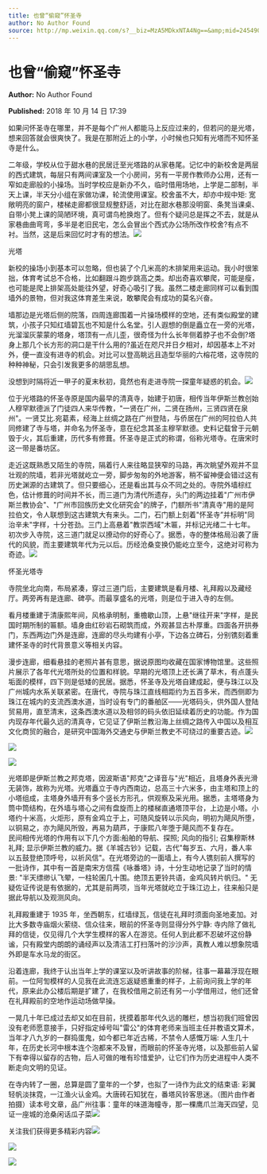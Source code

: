 ```yaml
---
title: 也曾“偷窥”怀圣寺
author: No Author Found
source: http://mp.weixin.qq.com/s?__biz=MzA5MDkxNTA4Ng==&amp;mid=2454907442&amp;idx=1&amp;sn=2e61fa36eac1860bc5e5cb249234b0f8&amp;chksm=87a22253b0d5ab45fcc2374976a1324416349aaf8e5f7b4cc60f93032bb21ec840c4fe26bed2#rd
---
```


# 也曾“偷窥”怀圣寺

**Author:** No Author Found

**Published:** 2018 年 10 月 14 日 17:39

如果问怀圣寺在哪里，并不是每个广州人都能马上反应过来的，但若问的是光塔，想来回答就会很爽快了。我是在那附近上的小学，小时候也只知有光塔而不知怀圣寺是什么。

二年级，学校从位于甜水巷的民居迁至光塔路的从家巷尾。记忆中的新校舍是两层的西式建筑，每层只有两间课室及一个小房间，另有一平房作教师办公用，还有一窄如走廊般的小操场。当时学校应是新办不久，临时借用场地，上学是二部制，半天上课，半天分小组在家做功课，轮流使用课室。校舍虽不大，却亦中规中矩: 宽敞明亮的窗户，楼梯走廊都很显规整舒适，对比在甜水巷那没明窗、条凳当课桌、自带小凳上课的简陋环境，真可谓鸟枪换炮了。但有个疑问总是挥之不去，就是从家巷曲曲弯弯，多半是老旧民宅，怎么会冒出个西式办公场所改作校舍?有点不衬。当然，这是后来回忆时才有的想法。![](https://mmbiz.qpic.cn/mmbiz_jpg/PJWG74pLsMYDRoA3jsMxeGcdeeKdJA6PXuM0H7QyhRjF49BpRwHmtaia5ibicpdEdZkIYZQS30X6LBOKlmOpc76iag/640?wx_fmt=jpeg)

光塔

新校的操场小到基本可以忽略，但也装了个几米高的木排架用来运动。我小时很笨拙，体育考试总不合格，比如翻跟斗跑步跳高之类。却出奇喜欢攀爬，可能是瘦，也可能是爬上排架高处能往外望，好奇心吸引了我。虽然二楼走廊同样可以看到围墙外的景物，但对我这体育差生来说，敢攀爬会有成功的莫名兴奋。

墙那边是光塔后侧的院落，四周连廊围着一片操场模样的空地，还有类似殿堂的建筑，小孩子只知红墙碧瓦也不知是什么名堂。引人遐想的倒是矗立在一旁的光塔，光溜溜灰蒙蒙的塔身，塔顶有一点儿歪，很奇怪为什么长年侧着脖子也不会倒?塔身上那几个长方形的洞口是干什么用的?虽近在咫尺并日夕相对，却因基本上不对外，便一直没有进寺的机会。对比可以登高眺远且造型华丽的六榕花塔，这寺院的种种神秘，只会引发我更多的胡思乱想。

没想到时隔将近一甲子的夏末秋初，竟然也有走进寺院一探童年疑惑的机会。![](https://mmbiz.qpic.cn/mmbiz_jpg/PJWG74pLsMYDRoA3jsMxeGcdeeKdJA6Pep1FehIqnZwekdicGFn67Mqa0pZm81O3SGMk3RJIY7GLsSibJ529z1Ew/640?wx_fmt=jpeg)

位于光塔路的怀圣寺原是国内最早的清真寺，始建于初唐，相传当年伊斯兰教创始人穆罕默德派了门徒四人来华传教，"一贤在广州，二贤在扬州，三贤四贤在泉州"。一贤艾比.宛葛素，经海上丝绸之路在广州登陆，与侨居在广州的阿拉伯人共同修建了寺与塔，并命名为怀圣寺，意在纪念其圣主穆罕默德。史料记载曾于元朝毁于火，其后重建，历代多有修葺。怀圣寺是正式的称谓，俗称光塔寺。在唐宋时这一带是番坊区。

走近这既熟悉又陌生的寺院，隔着行人来往略显狭窄的马路，再次眺望外观并不显壮观的院墙，若非光塔就屹立一旁，脚步匆匆的外地游客，稍不留神便会错过这有历史渊源的古建筑了。但只要细心，还是看出其与众不同之处的。寺院外墙棕红色，估计修葺的时间并不长，而三道门为清代所遗存，头门的两边挂着"广州市伊斯兰教协会"、"广州市回族历史文化研究会"的牌子，门额所书"清真寺"用的是阿拉伯文，令人联想到这古建筑大有来头。二门，石门额上刻着"怀圣寺”并标明"同治辛未"字样，十分苍劲。三门上高悬着"教崇西域"木匾，并标记光绪二十七年。初次步入寺院，这三道门就足以撩动你的好奇心了。据悉，寺的整体格局沿袭了唐代的风貌，而主要建筑年代为元以后。历经沧桑变换仍能屹立至今，这绝对可称为奇迹。![](https://mmbiz.qpic.cn/mmbiz_jpg/PJWG74pLsMYDRoA3jsMxeGcdeeKdJA6PkGtQELBQY17uJJ0JTyCeIyv8jq2sLibIHXTWiahKI5s6qVN4Pb7g26Mg/640?wx_fmt=jpeg)

怀圣光塔寺

寺院坐北向南，布局紧凑，穿过三道门后，主要建筑是看月楼、礼拜殿以及藏经厅。两旁再有是连廊、碑亭。而最享盛名的光塔，则是位于进入寺的左侧。

看月楼重建于清康熙年间，风格承明制，重檐歇山顶，上悬"继往开来"字样，是民国时期所制的匾额。墙身由红砂岩石砌筑而成，外观甚显古朴厚重。四面各开拱券门，东西两边门外是连廊，连廊的尽头均建有小亭，下边各立碑石，分别镌刻着重建怀圣寺的时代背景意义等相关内容。

漫步连廊，细看悬挂的老照片甚有意思，据说原图均收藏在国家博物馆里。这些照片展示了各年代光塔所处的位置和样貌。早期的光塔顶上还长满了草木，有点蓬头垢面的模样，四下则是低矮的民居。据悉，怀圣寺及光塔自建成起，便与珠江以及广州城内水系关联紧密。在唐代，寺院与珠江直线相距约为五百多米，而西侧即为珠江在城内的支流西澳水道，当时设有专门的番舶区——光塔码头，供外国人登陆贸易用，直至清末，这条西澳水道以及相邻的码头依旧延续着历史的功能。作为国内现存年代最久远的清真寺，它见证了伊斯兰教沿海上丝绸之路传入中国以及相互文化商贸的融合，是研究中国海外交通史与伊斯兰教史不可绕过的重要古迹。![](https://mmbiz.qpic.cn/mmbiz_jpg/PJWG74pLsMYDRoA3jsMxeGcdeeKdJA6PKA5bz7gK9W8plohicEicbXNTeg2kmTibxguKbQEECcAfEicMBMWDrx4tgg/640?wx_fmt=jpeg)

![](https://mmbiz.qpic.cn/mmbiz_jpg/PJWG74pLsMYDRoA3jsMxeGcdeeKdJA6Pl0uqFKHpiasn3kxPgBHlD1uGH8sEAtUhMiblumVZPzgURwPA7O3hNuibA/640?wx_fmt=jpeg)

![](https://mmbiz.qpic.cn/mmbiz_jpg/PJWG74pLsMYDRoA3jsMxeGcdeeKdJA6PzFMQ64s0l3gcXDj6sUM0uuAEuatnW4ZZylB0wiayF6COMdtE9lJoeEQ/640?wx_fmt=jpeg)

光塔即是伊斯兰教之邦克塔，因波斯语"邦克"之译音与"光"相近，且塔身外表光滑无装饰，故称为光塔。光塔矗立于寺内西南边，总高三十六米多，由主塔和顶上的小塔组成，主塔身外墙开有多个竖长方形孔，供观察及采光用。据悉，主塔塔身为筒中筒结构，在外墙与塔心之间有盘旋而上的楼梯直通塔顶平台，上边是小塔。小塔约十米高，火炬形，原有金鸡立于上，可随风旋转以示风向，明初为飓风所堕，以铜易之，亦为飓风所毁，再易为葫芦，于康熙八年堕于飓风而不复存在。        民间相传光塔的作用有以下几个方面:船舶的导航、探照; 风向的指引; 召集穆斯林礼拜; 显示伊斯兰教的威力。据《羊城古钞》记载，古代"每岁五、六月，番人率以五鼓登绝顶呼号，以祈风信"。在光塔旁边的一面墙上，有今人镌刻前人撰写的一批诗作，其中有一首是南宋方信孺《咏番塔》诗，十分生动地记录了当时的情景: "半天缥缈认飞翚，一柱轮囷几十围。绝顶五更铃共语，金鸡风转片帆归。" 无疑佐证传说是有依据的，尤其是前两项，当年光塔就屹立于珠江边上，往来船只是据此导航以及观测风向。

礼拜殿重建于 1935 年，坐西朝东，红墙绿瓦，信徒在礼拜时须面向圣地麦加。对比大多数寺庙烟火萦绕、信众往来，眼前的怀圣寺则显得分外宁静: 寺内除了做礼拜的信徒，仅见得几个大学生模样的客人在游览。任何人到此都不忍破坏这份静谧，只有殿堂内朗朗的诵经声以及清洁工打扫落叶的沙沙声，真教人难以想象院墙外即是车水马龙的街区。

沿着连廊，我终于认出当年上学的课室以及听讲故事的阶梯，往事一幕幕浮现在眼前。一位阿訇模样的人见我在此流连忘返疑惑重重的样子，上前询问我上学的年代，原来此办公楼后期是扩建了，在我校借用之前还有另一小学借用过，他们还曾在礼拜殿前的空地作运动场做早操。

一晃几十年已成过去却又如在目前，抚摸着那年代久远的雕栏，想当初我们班曾因没有老师愿意接手，只好指定绰号叫"雷公"的体育老师来当班主任并教语文算术，当年才八九岁的一群捣蛋鬼，如今都已年近古稀，不禁令人感慨万端: 人生几十年，在历史长河中根本连个泡都来不及冒，而眼前的怀圣寺光塔，以及那些前人留下有幸得以留存的古物，后人可做的唯有珍惜爱护，让它们作为历史进程中人类不断走向文明的见证。

在寺内转了一圈，总算是圆了童年的一个梦，也拟了一诗作为此文的结束语: 彩翼轻帆淡抹霓，一江渔火认金鸡。大唐砖石知犹在，番塔风铃客思迷。（图片由作者拍摄）读本号文章，品广州往事：童年的味道海幢寺，那一棵鹰爪兰海天四望，见证一座城的沧桑闲话瓜子菜![](https://mmbiz.qpic.cn/mmbiz_jpg/PJWG74pLsMYDRoA3jsMxeGcdeeKdJA6PqqfWMgDFSf37OOMniabhda3rGY8D773FlThxicIwUUeJYbicURP92u1Dw/640?wx_fmt=jpeg)

关注我们获得更多精彩内容![](https://mmbiz.qpic.cn/mmbiz_jpg/PJWG74pLsMYDRoA3jsMxeGcdeeKdJA6PaRXWVhiaXREEgmTStOYD5eJBtAEFhmlwypCic7sZMiaJ3s5xnYHnlufibw/640?wx_fmt=jpeg)

![](https://mmbiz.qpic.cn/mmbiz_png/Ljib4So7yuWjq3BUSQFTxvalhN2hje23W2KZibSJdoVjPkyibQtFI5GVvNy537jqFuP3t2ljdJAntFFJabu7X81SQ/640?wx_fmt=png)

![](https://mmbiz.qpic.cn/mmbiz_jpg/PJWG74pLsMYDRoA3jsMxeGcdeeKdJA6PNp3kr46RpeJIpxPeto0uLq6hOMUhQrAyNJ0D90vawFDQib6adRH8xaw/640?wx_fmt=jpeg)
